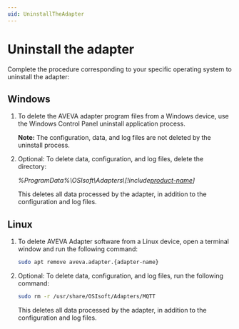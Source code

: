 ```yaml
---
uid: UninstallTheAdapter
---
```


# Uninstall the adapter

Complete the procedure corresponding to your specific operating system to uninstall the adapter:

## Windows

1. To delete the AVEVA adapter program files from a Windows device, use the Windows Control Panel uninstall application process.

    **Note:** The configuration, data, and log files are not deleted by the uninstall process.

2. Optional: To delete data, configuration, and log files, delete the directory:

    _%ProgramData%\OSIsoft\Adapters\\[!include[product-name](../_includes/inline/component-type.md)]_
   
   This deletes all data processed by the adapter, in addition to the configuration and log files.

## Linux

1. To delete AVEVA Adapter software from a Linux device, open a terminal window and run the following command:

    ```bash
    sudo apt remove aveva.adapter.{adapter-name} 
    ```

2. Optional: To delete data, configuration, and log files, run the following command:

    ```bash
    sudo rm -r /usr/share/OSIsoft/Adapters/MQTT
    ```
    
    This deletes all data processed by the adapter, in addition to the configuration and log files.
